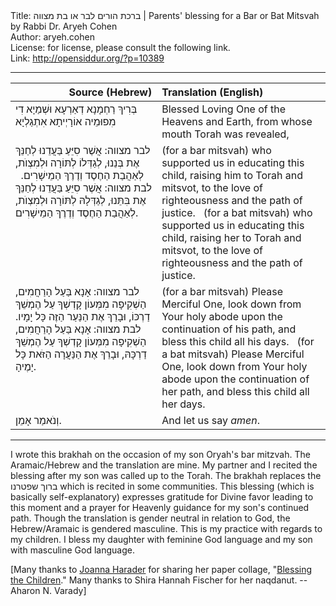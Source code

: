 <html>
<head></head>
<body>
Title: ברכת הורים לבר או בת מצווה | Parents' blessing for a Bar or Bat Mitsvah by Rabbi Dr. Aryeh Cohen<br />
Author: aryeh.cohen<br />
License: for license, please consult the following link.<br />
Link: <a href="http://opensiddur.org/?p=10389">http://opensiddur.org/?p=10389</a>
<p />
<hr />

<table style="margin-left: auto;margin-right: auto;" class="draggable">
<thead><tr><th id="x" style="text-align: right;">Source (Hebrew)</th><th style="text-align: left;">Translation (English)</th></tr></thead>
<tbody>
<tr><td style="vertical-align:top;" width="46%">
<div class="liturgy"><span lang="he">
בְּרִיךְ רַחְמָנָא דְאַרְעָא וּשְׁמַיָא
דִי מִפוּמֵיה אוֹרָיְיתָא אִתְגַלְיָא
</span></div>
</td>
 
<td style="vertical-align:top;" width="53%">
<div class="english">
Blessed Loving One of the Heavens and Earth, 
from whose mouth Torah was revealed,
</div>
</td></tr>


<tr><td style="vertical-align:top;" width="46%">
<div class="liturgy"><span lang="he">
<span class="instruction">לבר מצווה:</span> 
אֲשֶׁר סִיֵּעַ בַּעֲדֵנוּ לְחַנֵּךְ אֶת בְּנֵנוּ, 
לְגַדְּלוֹ לְתּוֹרָה וּלְמִצְוֺת, 
לְאַהֲבַת הַחֶסֶד וְדֶרֶךְ הַמֵישָׁרִים.
&nbsp;
<span class="instruction">לבת מצווה:</span>
אֲשֶׁר סִיֵּעַ בַּעֲדֵנוּ לְחַנֵּךְ אֶת בִּתֵּנוּ, 
לְגַדְּלָהּ לְתּוֹרָה וּלְמִצְוֺת, 
לְאַהֲבַת הַחֶסֶד וְדֶרֶךְ הַמֵישָׁרִים.
</span></div>
</td>
 
<td style="vertical-align:top;" width="53%">
<div class="english">
(for a bar mitsvah) 
who supported us in educating this child, 
raising him to Torah and mitsvot, 
to the love of righteousness and the path of justice. 
&nbsp;
(for a bat mitsvah) 
who supported us in educating this child, 
raising her to Torah and mitsvot, 
to the love of righteousness and the path of justice. 
</div>
</td></tr>


<tr><td style="vertical-align:top;" width="46%">
<div class="liturgy"><span lang="he">
<span class="instruction">לבר מצווה:</span> 
אָנָא בַּעַל הָרַחֲמִים, 
הַשְׁקִיפָה מִמְּעוֹן קָדְשְׁךָ עַל הֶמְשֵׁךְ דַרְכּוֹ, 
וּבָרֵךְ אֶת הַנַּעַר הַזֶּה כָּל יָמָיו.
&nbsp;
<span class="instruction">לבת מצווה:</span> 
אָנָא בַּעַל הָרַחֲמִים, 
הַשְׁקִיפָה מִמְּעוֹן קָדְשְׁךָ עַל הֶמְשֵׁךְ דַרְכָּהּ, 
וּבָרֵךְ אֶת הַנַּעֲרָה הַזֹּאת כָּל יָמֶיהָ.
</span></div>
</td>
 
<td style="vertical-align:top;" width="53%">
<div class="english">
(for a bar mitsvah) 
Please Merciful One, 
look down from Your holy abode upon the continuation of his path, 
and bless this child all his days. 
&nbsp;
(for a bat mitsvah) 
Please Merciful One, 
look down from Your holy abode upon the continuation of her path, 
and bless this child all her days.
</div>
</td></tr>


<tr><td style="vertical-align:top;" width="46%">
<div class="liturgy"><span lang="he">
וְנֹאמַר אָמֵן.
</span></div>
</td>
 
<td style="vertical-align:top;" width="53%">
<div class="english">
And let us say <em>amen</em>.
</div>
</td></tr>
</tbody></table>

<hr />

I wrote this brakhah on the occasion of my son Oryah's bar mitzvah. The Aramaic/Hebrew and the translation are mine. My partner and I recited the blessing after my son was called up to the Torah. The brakhah replaces the <span class="hebrew">ברוך שפטרנו</span> which is recited in some communities. This blessing (which is basically self-explanatory) expresses gratitude for Divine favor leading to this moment and a prayer for Heavenly guidance for my son's continued path. Though the translation is gender neutral in relation to God, the Hebrew/Aramaic is gendered masculine. This is my practice with regards to my children. I bless my daughter with feminine God language and my son with masculine God language.

[Many thanks to <a href="http://spaciousfaith.com/about/">Joanna Harader</a> for sharing her paper collage, "<a href="http://spaciousfaith.com/2011/01/31/blessing-the-children/">Blessing the Children</a>." Many thanks to Shira Hannah Fischer for her naqdanut. --Aharon N. Varady]
</body>
</html>